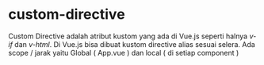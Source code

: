 # custom-directive

Custom Directive adalah atribut kustom yang ada di Vue.js seperti halnya *v-if* dan <i>v-html</i>. Di Vue.js bisa dibuat kustom directive alias sesuai selera. Ada scope / jarak yaitu Global ( App.vue ) dan local ( di setiap component )
